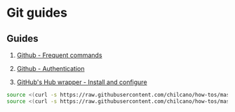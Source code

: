 # Git guides

## Guides

1. [Github - Frequent commands](git_frequent_commands.md)

2. [Github - Authentication](git_auth_guide.md)

3. [GitHub's Hub wrapper - Install and configure](/src/git_and_hub_setting_in_linux.sh)
```sh
source <(curl -s https://raw.githubusercontent.com/chilcano/how-tos/master/src/git_and_hub_setting_in_linux.sh)
source <(curl -s https://raw.githubusercontent.com/chilcano/how-tos/master/src/git_and_hub_setting_in_linux.sh) -u=Chilcano -e=chilcano@intix.info
```
